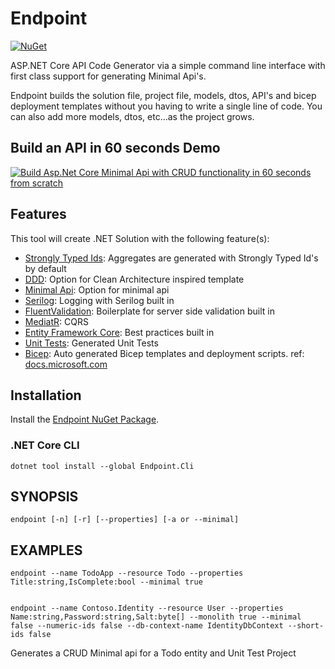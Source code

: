 # Endpoint
[![NuGet](https://buildstats.info/nuget/Endpoint.Cli?includePreReleases=true)](http://www.nuget.org/packages/Endpoint.Cli "Download Endpoint.Cli from NuGet")

ASP.NET Core API Code Generator via a simple command line interface with first class support for generating Minimal Api's.

Endpoint builds the solution file, project file, models, dtos, API's and bicep deployment templates without you having to write a single line of code. You can also add more models, dtos, etc...as the project grows.

## Build an API in 60 seconds Demo

[![Build Asp.Net Core Minimal Api with CRUD functionality in 60 seconds from scratch](https://img.youtube.com/vi/whNVtybidcI/0.jpg)](https://www.youtube.com/watch?v=whNVtybidcI)

## Features

This tool will create .NET Solution with the following feature(s):

* [Strongly Typed Ids](https://github.com/andrewlock/StronglyTypedId): Aggregates are generated with Strongly Typed Id's by default
* [DDD](https://github.com/QuinntyneBrown/Endpoint): Option for Clean Architecture inspired template
* [Minimal Api](https://github.com/QuinntyneBrown/Endpoint): Option for minimal api
* [Serilog](https://github.com/QuinntyneBrown/Endpoint): Logging with Serilog built in
* [FluentValidation](https://github.com/QuinntyneBrown/Endpoint): Boilerplate for server side validation built in
* [MediatR](https://github.com/QuinntyneBrown/Endpoint): CQRS
* [Entity Framework Core](https://github.com/QuinntyneBrown/Endpoint): Best practices built in
* [Unit Tests](https://github.com/QuinntyneBrown/Endpoint): Generated Unit Tests
* [Bicep](https://github.com/Azure/bicep): Auto generated Bicep templates and deployment scripts. ref: [docs.microsoft.com](https://docs.microsoft.com/en-us/azure/azure-resource-manager/bicep/overview?tabs=bicep)


## Installation

Install the [Endpoint NuGet Package](https://www.nuget.org/packages/Endpoint.Cli).


### .NET Core CLI

```
dotnet tool install --global Endpoint.Cli
```
## SYNOPSIS

```
endpoint [-n] [-r] [--properties] [-a or --minimal]
```

## EXAMPLES

```
endpoint --name TodoApp --resource Todo --properties Title:string,IsComplete:bool --minimal true


endpoint --name Contoso.Identity --resource User --properties Name:string,Password:string,Salt:byte[] --monolith true --minimal false --numeric-ids false --db-context-name IdentityDbContext --short-ids false

```

Generates a CRUD Minimal api for a Todo entity and Unit Test Project
